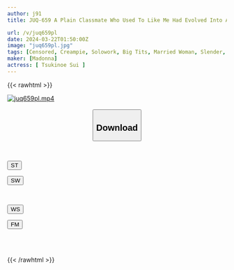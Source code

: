 ```yaml
---
author: j91
title: JUQ-659 A Plain Classmate Who Used To Like Me Had Evolved Into A Sexy Married Woman With Beautiful Legs, So I Had Sex With Her Raw Until My Sexual Desire Was Exhausted... Tsukinoe Sui

url: /v/juq659pl
date: 2024-03-22T01:50:00Z
image: "juq659pl.jpg"
tags: [Censored, Creampie, Solowork, Big Tits, Married Woman, Slender, Mature Woman	]
maker: [Madonna]
actress: [ Tsukinoe Sui ]
---
```



{{< rawhtml >}}

<div class="video" data-videoid="DZ19kkyQ8eckj89">
    <a href="javascript:;">
        <img src="/v/juq659pl/juq659pl.jpg" width="WIDTH" height="HEIGHT" alt="juq659pl.mp4" loading="lazy">
    </a>
</div>

<script type="text/javascript" src="https://j91.asia/asset/on-demand-st.js"></script>

<br>
  <link rel="stylesheet" href="https://j91.asia/asset/bs5.css">
  
  <center>
  <button class="btn btn-primary" type="button" data-bs-toggle="collapse" data-bs-target=".multi-collapse" aria-expanded="false" aria-controls="multiCollapseExample1 multiCollapseExample2"><h2>Download</h2></button></center>
</p>
<div class="row">
  <div class="col">
    <div class="collapse multi-collapse" id="multiCollapseExample1">
      <div class="card card-body">
	      	      <br>
<div class="buttons">  
<p><a href="https://streamtape.to/v/DZ19kkyQ8eckj89" target="_blank"><button class="btn-hover color-3"><i class="fa fa-download"></i> ST</button></a></p>
<p><a href="https://asnwish.com/fl0b0dx8tjkt" target="_blank"><button class="btn-hover color-2"><i class="fa fa-download"></i> SW</button></a></p></div>
    </div>
  </div>
</div>
  <div class="col">
    <div class="collapse multi-collapse" id="multiCollapseExample2">
      <div class="card card-body">
	      <br>
<div class="buttons">
<p><a href="https://wolfstream.tv/pz7edr013ja9"><button class="btn-hover color-9"><i class="fa fa-download"></i> WS</button></a></p>
<p><a href="https://filemoon.sx/d/314c8ct4ji82"><button class="btn-hover color-8"><i class="fa fa-download"></i> FM</button></a></p></div>
<br><br>
      </div>
    </div>
  </div>
</div>

{{< /rawhtml >}}